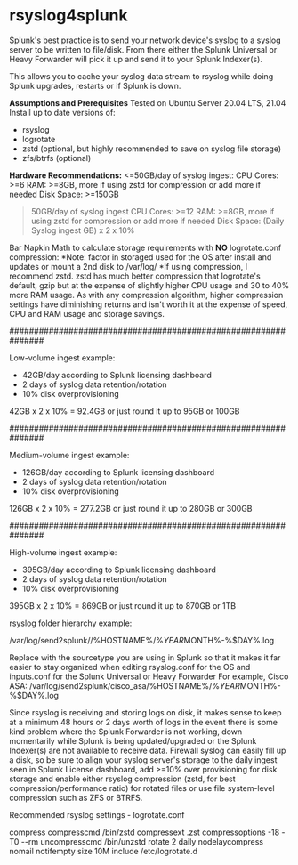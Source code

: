 # rsyslog4splunk

Splunk's best practice is to send your network device's syslog to a syslog server to be written to file/disk.  From there either the Splunk Universal or Heavy Forwarder will pick it up and send it to your Splunk Indexer(s).

This allows you to cache your syslog data stream to rsyslog while doing Splunk upgrades, restarts or if Splunk is down.

**Assumptions and Prerequisites**
Tested on Ubuntu Server 20.04 LTS, 21.04
Install up to date versions of:
- rsyslog
- logrotate
- zstd (optional, but highly recommended to save on syslog file storage)
- zfs/btrfs (optional)



**Hardware Recommendations:**
<=50GB/day of syslog ingest:
CPU Cores: >=6
RAM: >=8GB, more if using zstd for compression or add more if needed
Disk Space: >=150GB

>50GB/day of syslog ingest
CPU Cores: >=12
RAM: >=8GB, more if using zstd for compression or add more if needed
Disk Space: (Daily Syslog ingest GB) x 2 x 10%

Bar Napkin Math to calculate storage requirements with **NO** logrotate.conf compression: 
*Note: factor in storaged used for the OS after install and updates or mount a 2nd disk to /var/log/
  *If using compression, I recommend zstd.  zstd has much better compression that logrotate's default, gzip but at the expense of slightly higher CPU usage and 30 to 40% more RAM usage. As with any compression algorithm, higher compression settings have diminishing returns and isn't worth it at the expense of speed, CPU and RAM usage and storage savings.

###############################################################

Low-volume ingest example: 
- 42GB/day according to Splunk licensing dashboard
- 2 days of syslog data retention/rotation
- 10% disk overprovisioning

42GB x 2 x 10% = 92.4GB or just round it up to 95GB or 100GB

###############################################################

Medium-volume ingest example: 
- 126GB/day according to Splunk licensing dashboard
- 2 days of syslog data retention/rotation
- 10% disk overprovisioning

126GB x 2 x 10% = 277.2GB or just round it up to 280GB or 300GB

###############################################################

High-volume ingest example: 
- 395GB/day according to Splunk licensing dashboard
- 2 days of syslog data retention/rotation
- 10% disk overprovisioning

395GB x 2 x 10% = 869GB or just round it up to 870GB or 1TB


rsyslog folder hierarchy example:

/var/log/send2splunk/<sourcetype>/%HOSTNAME%/%$YEAR%-%$MONTH%-%$DAY%.log

  Replace <sourcetype> with the sourcetype you are using in Splunk so that it makes it far easier to stay organized when editing rsyslog.conf for the OS and inputs.conf for the Splunk Universal or Heavy Forwarder 
  For example, Cisco ASA:
  /var/log/send2splunk/cisco_asa/%HOSTNAME%/%$YEAR%-%$MONTH%-%$DAY%.log


Since rsyslog is receiving and storing logs on disk, it makes sense to keep at a minimum 48 hours or 2 days worth of logs in the event there is some kind problem where the Splunk Forwarder is not working, down momentarily while Splunk is being updated/upgraded or the Splunk Indexer(s) are not available to receive data.
  Firewall syslog can easily fill up a disk, so be sure to align your syslog server's storage to the daily ingest seen in Splunk License dashboard, add >=10% over provisioning for disk storage and enable either rsyslog compression (zstd, for best compression/performance ratio) for rotated files or use file system-level compression such as ZFS or BTRFS.  
  
Recommended rsyslog settings - logrotate.conf
  
compress
compresscmd /bin/zstd
compressext .zst
compressoptions -18 -T0 --rm
uncompresscmd /bin/unzstd
rotate 2
daily
nodelaycompress
nomail
notifempty
size 10M
include /etc/logrotate.d
